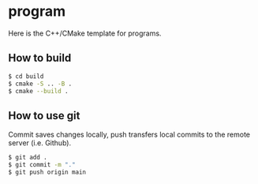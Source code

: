 # program
Here is the C++/CMake template for programs.
## How to build
```sh
$ cd build
$ cmake -S .. -B .
$ cmake --build .
```
## How to use git
Commit saves changes locally, push transfers local commits to the remote
server (i.e. Github).
```sh
$ git add .
$ git commit -m "."
$ git push origin main
```